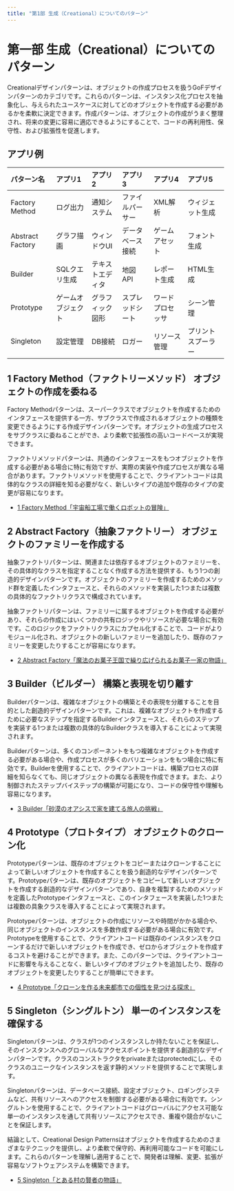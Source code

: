 ```yaml
---
title: "第1部 生成（Creational）についてのパターン"
---
```


# 第一部 生成（Creational）についてのパターン
Creationalデザインパターンは、オブジェクトの作成プロセスを扱うGoFデザインパターンのカテゴリです。これらのパターンは、インスタンス化プロセスを抽象化し、与えられたユースケースに対してどのオブジェクトを作成する必要があるかを柔軟に決定できます。作成パターンは、オブジェクトの作成がうまく整理され、将来の変更に容易に適応できるようにすることで、コードの再利用性、保守性、および拡張性を促進します。


## アプリ例

| パターン名       | アプリ1            | アプリ2          | アプリ3          | アプリ4          | アプリ5            |
| :--------------- | :----------------- | :--------------- | :--------------- | :--------------- | :----------------- |
| Factory Method   | ログ出力           | 通知システム     | ファイルパーサー | XML解析          | ウィジェット生成   |
| Abstract Factory | グラフ描画         | ウィンドウUI     | データベース接続 | ゲームアセット   | フォント生成       |
| Builder          | SQLクエリ生成      | テキストエディタ | 地図API          | レポート生成     | HTML生成           |
| Prototype        | ゲームオブジェクト | グラフィック図形 | スプレッドシート | ワードプロセッサ | シーン管理         |
| Singleton        | 設定管理           | DB接続           | ロガー           | リソース管理     | プリントスプーラー |



## 1 Factory Method（ファクトリーメソッド） オブジェクトの作成を委ねる
Factory Methodパターンは、スーパークラスでオブジェクトを作成するためのインタフェースを提供する一方、サブクラスで作成されるオブジェクトの種類を変更できるようにする作成デザインパターンです。オブジェクトの生成プロセスをサブクラスに委ねることができ、より柔軟で拡張性の高いコードベースが実現できます。

ファクトリメソッドパターンは、共通のインタフェースをもつオブジェクトを作成する必要がある場合に特に有効ですが、実際の実装や作成プロセスが異なる場合があります。ファクトリメソッドを使用することで、クライアントコードは具体的なクラスの詳細を知る必要がなく、新しいタイプの追加や既存のタイプの変更が容易になります。

- [1 Factory Method「宇宙船工場で働くロボットの冒険」](./1_1_factory_method)

## 2 Abstract Factory（抽象ファクトリー） オブジェクトのファミリーを作成する
抽象ファクトリパターンは、関連または依存するオブジェクトのファミリーを、その具体的なクラスを指定することなく作成する方法を提供する、もう1つの創造的デザインパターンです。オブジェクトのファミリーを作成するためのメソッド群を定義したインタフェースと、それらのメソッドを実装した1つまたは複数の具体的なファクトリクラスで構成されています。

抽象ファクトリパターンは、ファミリーに属するオブジェクトを作成する必要があり、それらの作成にはいくつかの共有ロジックやリソースが必要な場合に有効です。このロジックをファクトリクラスにカプセル化することで、コードがよりモジュール化され、オブジェクトの新しいファミリーを追加したり、既存のファミリーを変更したりすることが容易になります。

- [2 Abstract Factory「魔法のお菓子王国で繰り広げられるお菓子一家の物語」](./1_2_abstract_factory)

## 3 Builder（ビルダー） 構築と表現を切り離す
Builderパターンは、複雑なオブジェクトの構築とその表現を分離することを目的とした創造的デザインパターンです。これは、複雑なオブジェクトを作成するために必要なステップを指定するBuilderインタフェースと、それらのステップを実装する1つまたは複数の具体的なBuilderクラスを導入することによって実現されます。

Builderパターンは、多くのコンポーネントをもつ複雑なオブジェクトを作成する必要がある場合や、作成プロセスが多くのバリエーションをもつ場合に特に有効です。Builderを使用することで、クライアントコードは、構築プロセスの詳細を知らなくても、同じオブジェクトの異なる表現を作成できます。また、より制御されたステップバイステップの構築が可能になり、コードの保守性や理解も容易になります。

- [3 Builder「砂漠のオアシスで家を建てる旅人の挑戦」](./1_3_builder)


## 4 Prototype（プロトタイプ） オブジェクトのクローン化
Prototypeパターンは、既存のオブジェクトをコピーまたはクローンすることによって新しいオブジェクトを作成することを扱う創造的なデザインパターンです。Prototypeパターンは、既存のオブジェクトをコピーして新しいオブジェクトを作成する創造的なデザインパターンであり、自身を複製するためのメソッドを定義したPrototypeインタフェースと、このインタフェースを実装した1つまたは複数の具象クラスを導入することによって実現されます。

Prototypeパターンは、オブジェクトの作成にリソースや時間がかかる場合や、同じオブジェクトのインスタンスを多数作成する必要がある場合に有効です。Prototypeを使用することで、クライアントコードは既存のインスタンスをクローンするだけで新しいオブジェクトを作成でき、ゼロからオブジェクトを作成するコストを避けることができます。また、このパターンでは、クライアントコードに影響を与えることなく、新しいタイプのオブジェクトを追加したり、既存のオブジェクトを変更したりすることが簡単にできます。

- [4 Prototype「クローンを作る未来都市での個性を見つける探求」](./1_4_prototype)

## 5 Singleton（シングルトン） 単一のインスタンスを確保する
Singletonパターンは、クラスが1つのインスタンスしか持たないことを保証し、そのインスタンスへのグローバルなアクセスポイントを提供する創造的なデザインパターンです。クラスのコンストラクタをprivateまたはprotectedにし、そのクラスのユニークなインスタンスを返す静的メソッドを提供することで実現します。

Singletonパターンは、データベース接続、設定オブジェクト、ロギングシステムなど、共有リソースへのアクセスを制御する必要がある場合に有効です。シングルトンを使用することで、クライアントコードはグローバルにアクセス可能な単一のインスタンスを通して共有リソースにアクセスでき、重複や競合がないことを保証します。

結論として、Creational Design Patternsはオブジェクトを作成するためのさまざまなテクニックを提供し、より柔軟で保守的、再利用可能なコードを可能にします。これらのパターンを理解し適用することで、開発者は理解、変更、拡張が容易なソフトウェアシステムを構築できます。

- [5 Singleton「とある村の賢者の物語」](./1_5_singleton)